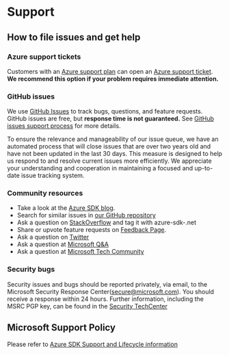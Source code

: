 # Support

## How to file issues and get help

### Azure support tickets

Customers with an [Azure support plan](https://azure.microsoft.com/support/options/) can open an [Azure support ticket](https://azure.microsoft.com/support/create-ticket/).
**We recommend this option if your problem requires immediate attention.**

### GitHub issues

We use [GitHub Issues](https://github.com/Azure/azure-sdk-for-net/issues/new/choose) to track bugs, questions, and feature requests.
GitHub issues are free, but **response time is not guaranteed.** See [GitHub issues support process](https://devblogs.microsoft.com/azure-sdk/github-issue-support-process/) for more details.

To ensure the relevance and manageability of our issue queue, we have an automated process that will close issues that are over two years old and have not been updated in the last 30 days. This measure is designed to help us respond to and resolve current issues more efficiently. We appreciate your understanding and cooperation in maintaining a focused and up-to-date issue tracking system.

### Community resources

- Take a look at the [Azure SDK blog](https://devblogs.microsoft.com/azure-sdk/).
- Search for similar issues in [our GitHub repository](https://github.com/Azure/azure-sdk-for-rust/issues)
- Ask a question on [StackOverflow](https://stackoverflow.com/questions/tagged/azure-sdk-rust) and tag it with azure-sdk-.net
- Share or upvote feature requests on [Feedback Page](https://feedback.azure.com/forums/34192--general-feedback).
- Ask a question on [Twitter](https://twitter.com/AzureSDK)
- Ask a question at [Microsoft Q&A](https://learn.microsoft.com/answers/products/azure?WT.mc_id=Portal-Microsoft_Azure_Support&product=all)
- Ask a question at [Microsoft Tech Community](https://techcommunity.microsoft.com/t5/azure/ct-p/Azure)

### Security bugs

Security issues and bugs should be reported privately, via email, to the Microsoft Security Response Center(<secure@microsoft.com>).
You should receive a response within 24 hours.
Further information, including the MSRC PGP key, can be found in the [Security TechCenter](https://www.microsoft.com/msrc/faqs-report-an-issue?rtc=1)

## Microsoft Support Policy

Please refer to [Azure SDK Support and Lifecycle information](https://azure.github.io/azure-sdk/policies_support.html)
